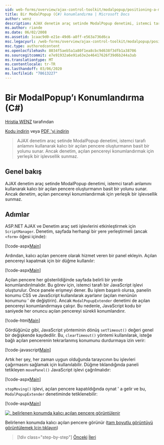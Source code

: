 ```yaml
---
uid: web-forms/overview/ajax-control-toolkit/modalpopup/positioning-a-modalpopup-cs
title: Bir ModalPopup (C#) konumlandırma | Microsoft Docs
author: wenz
description: AJAX denetim araç setinde ModalPopup denetimi, istemci tarafı anlamını kullanarak kalıcı bir açılan pencere oluşturmanın basit bir yolunu sunar. Ancak denetim bir...
ms.author: riande
ms.date: 06/02/2008
ms.assetid: 1caac9d0-e21e-49d6-a8ff-e563a736d6ca
msc.legacyurl: /web-forms/overview/ajax-control-toolkit/modalpopup/positioning-a-modalpopup-cs
msc.type: authoredcontent
ms.openlocfilehash: 8034f5aeb5a1a80f1ea8cbc9d638f3dfb1a38706
ms.sourcegitcommit: e7e91932a6e91a63e2e46417626f39d6b244a3ab
ms.translationtype: MT
ms.contentlocale: tr-TR
ms.lasthandoff: 03/06/2020
ms.locfileid: "78613227"
---
```

# <a name="positioning-a-modalpopup-c"></a>Bir ModalPopup’ı Konumlandırma (C#)

[Hristia WENZ](https://github.com/wenz) tarafından

[Kodu indirin](https://download.microsoft.com/download/2/4/0/24052038-f942-4336-905b-b60ae56f0dd5/ModalPopup4.cs.zip) veya [PDF 'yi indirin](https://download.microsoft.com/download/b/6/a/b6ae89ee-df69-4c87-9bfb-ad1eb2b23373/modalpopup4CS.pdf)

> AJAX denetim araç setinde ModalPopup denetimi, istemci tarafı anlamını kullanarak kalıcı bir açılan pencere oluşturmanın basit bir yolunu sunar. Ancak denetim, açılan pencereyi konumlandırmak için yerleşik bir işlevsellik sunmaz.

## <a name="overview"></a>Genel bakış

AJAX denetim araç setinde ModalPopup denetimi, istemci tarafı anlamını kullanarak kalıcı bir açılan pencere oluşturmanın basit bir yolunu sunar. Ancak denetim, açılan pencereyi konumlandırmak için yerleşik bir işlevsellik sunmaz.

## <a name="steps"></a>Adımlar

ASP.NET AJAX ve Denetim araç seti işlevlerini etkinleştirmek için `ScriptManager`. Denetim, sayfada herhangi bir yere yerleştirmeli (ancak `<form>` öğesi içinde):

[!code-aspx[Main](positioning-a-modalpopup-cs/samples/sample1.aspx)]

Ardından, kalıcı açılan pencere olarak hizmet veren bir panel ekleyin. Açılan pencereyi kapatmak için bir düğme kullanılır:

[!code-aspx[Main](positioning-a-modalpopup-cs/samples/sample2.aspx)]

Açılan pencere her gösterildiğinde sayfada belirli bir yerde konumlandırılmalıdır. Bu görev için, istemci tarafı bir JavaScript işlevi oluşturulur. Önce panele erişmeyi dener. Bu işlem başarılı olursa, panelin konumu CSS ve JavaScript kullanılarak ayarlanır (açılan menünün konumunu ' de değiştirin). Ancak `ModalPopupExtender` denetimi de açılan pencereyi konumlandırmaya çalışır. Bu nedenle, JavaScript kodu bir saniyede her onuncu açılan pencereyi sürekli konumlandırır.

[!code-html[Main](positioning-a-modalpopup-cs/samples/sample3.html)]

Gördüğünüz gibi, JavaScript yönteminin dönüş `setTimeout()` değeri genel bir değişkende kaydedilir. Bu, `clearTimeout()` yöntemi kullanılarak, isteğe bağlı açılan pencerenin tekrarlanmış konumunu durdurmaya izin verir:

[!code-javascript[Main](positioning-a-modalpopup-cs/samples/sample4.js)]

Artık her şey, her zaman uygun olduğunda tarayıcının bu işlevleri çağırmasını sağlamak için kullanılabilir. Düğme tıklandığında paneli tetikleyen `movePanel()` JavaScript işlevi çağrılmalıdır:

[!code-aspx[Main](positioning-a-modalpopup-cs/samples/sample5.aspx)]

`stopMoving()` işlevi, açılan pencere kapatıldığında oynat ' a gelir ve bu, `ModalPopupExtender` denetiminde tetiklenebilir:

[!code-aspx[Main](positioning-a-modalpopup-cs/samples/sample6.aspx)]

[![, belirlenen konumda kalıcı açılan pencere görüntülenir](positioning-a-modalpopup-cs/_static/image2.png)](positioning-a-modalpopup-cs/_static/image1.png)

Belirlenen konumda kalıcı açılan pencere görünür ([tam boyutlu görüntüyü görüntülemek Için tıklayın](positioning-a-modalpopup-cs/_static/image3.png))

> [!div class="step-by-step"]
> [Önceki](handling-postbacks-from-a-modalpopup-cs.md)
> [İleri](launching-a-modal-popup-window-from-server-code-vb.md)
